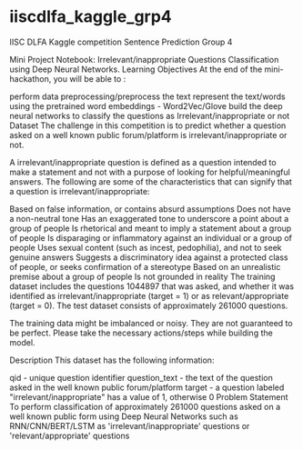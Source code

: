 # iiscdlfa_kaggle_grp4
IISC DLFA Kaggle competition Sentence Prediction Group 4

Mini Project Notebook: Irrelevant/inappropriate Questions Classification using Deep Neural Networks.
Learning Objectives
At the end of the mini-hackathon, you will be able to :

perform data preprocessing/preprocess the text
represent the text/words using the pretrained word embeddings - Word2Vec/Glove
build the deep neural networks to classify the questions as Irrelevant/inappropriate or not
Dataset
The challenge in this competition is to predict whether a question asked on a well known public forum/platform is irrelevant/inappropriate or not.

A irrelevant/inappropriate question is defined as a question intended to make a statement and not with a purpose of looking for helpful/meaningful answers. The following are some of the characteristics that can signify that a question is irrelevant/inappropriate:

Based on false information, or contains absurd assumptions
Does not have a non-neutral tone
Has an exaggerated tone to underscore a point about a group of people
Is rhetorical and meant to imply a statement about a group of people
Is disparaging or inflammatory against an individual or a group of people
Uses sexual content (such as incest, pedophilia), and not to seek genuine answers
Suggests a discriminatory idea against a protected class of people, or seeks confirmation of a stereotype
Based on an unrealistic premise about a group of people
Is not grounded in reality
The training dataset includes the questions 1044897 that was asked, and whether it was identified as irrelevant/inappropriate (target = 1) or as relevant/appropriate (target = 0). The test dataset consists of approximately 261000 questions.

The training data might be imbalanced or noisy. They are not guaranteed to be perfect. Please take the necessary actions/steps while building the model.

Description
This dataset has the following information:

qid - unique question identifier
question_text - the text of the question asked in the well known public forum/platform
target - a question labeled "irrelevant/inappropriate" has a value of 1, otherwise 0
Problem Statement
To perform classification of approximately 261000 questions asked on a well known public form using Deep Neural Networks such as RNN/CNN/BERT/LSTM as 'irrelevant/inappropriate' questions or 'relevant/appropriate' questions

